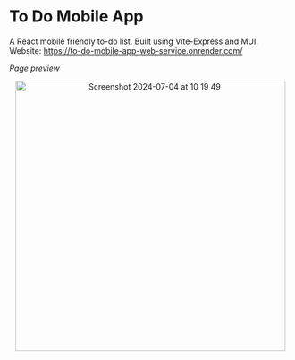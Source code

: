 # To Do Mobile App

A React mobile friendly to-do list.
Built using Vite-Express and MUI.
Website: https://to-do-mobile-app-web-service.onrender.com/

<i>Page preview</i>

<div style="text-align: center;">
    <img width="483" alt="Screenshot 2024-07-04 at 10 19 49" src="https://github.com/elenisal94/To-do-mobile-app/assets/57360206/5baed0af-7204-4813-a6eb-0575b0c95957">
</div>
